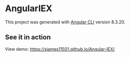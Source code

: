 # AngularIEX

This project was generated with [Angular CLI](https://github.com/angular/angular-cli) version 8.3.20.

## See it in action

View demo: https://sjames11501.github.io/Angular-IEX/
